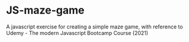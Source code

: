 # JS-maze-game

A javascript exercise for creating a simple maze game, with reference to Udemy - The modern Javascript Bootcamp Course (2021)
